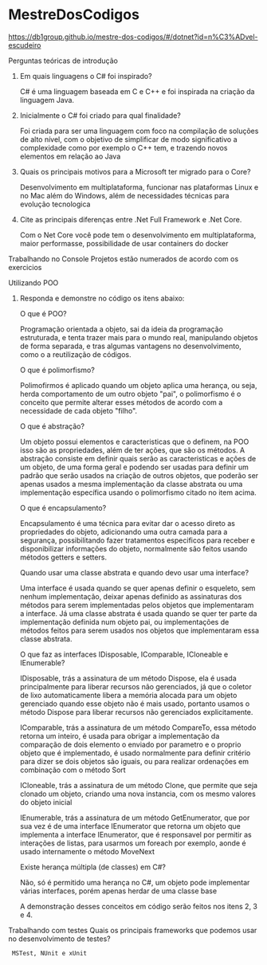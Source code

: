 # MestreDosCodigos
https://db1group.github.io/mestre-dos-codigos/#/dotnet?id=n%C3%ADvel-escudeiro

Perguntas teóricas de introdução

1) Em quais linguagens o C# foi inspirado?  

    C# é uma linguagem baseada em C e C++ e foi inspirada na criação da linguagem Java.

2) Inicialmente o C# foi criado para qual finalidade?

    Foi criada para ser uma linguagem com foco na compilação de soluções de alto nível, com o objetivo de simplificar de modo significativo a complexidade como por exemplo o C++ tem, e trazendo novos elementos em relação ao Java

3) Quais os principais motivos para a Microsoft ter migrado para o Core?

    Desenvolvimento em multiplataforma, funcionar nas plataformas Linux e no Mac além do Windows, além de necessidades técnicas para evolução tecnologica

4) Cite as principais diferenças entre .Net Full Framework e .Net Core.

    Com o Net Core você pode tem o desenvolvimento em multiplataforma, maior performasse, possibilidade de usar containers do docker

Trabalhando no Console 
  Projetos estão numerados de acordo com os exercicios
  
Utilizando POO
1) Responda e demonstre no código os itens abaixo:
  
     O que é POO?

      Programação orientada a objeto, sai da ideia da programação estruturada, e tenta trazer mais para o mundo real, manipulando objetos de forma separada, e tras algumas vantagens no desenvolvimento, como o a reutilização de códigos.

     O que é polimorfismo?

      Polimofirmos é aplicado quando um objeto aplica uma herança, ou seja, herda comportamento de um outro objeto "pai", o polimorfismo é o conceito que permite alterar esses métodos de acordo com a necessidade de cada objeto "filho".
      
    

     O que é abstração?
     
      Um objeto possui elementos e caracteristicas que o definem, na POO isso são as propriedades, além de ter ações, que são os métodos. A abstração consiste em definir quais serão as caracteristicas e ações de um objeto, de uma forma geral e podendo ser usadas para definir um padrão que serão usados na criação de outros objetos, que poderão ser apenas usados a mesma implementação da classe abstrata ou uma implementação específica usando o polimorfismo citado no item acima.

     O que é encapsulamento?
     
     Encapsulamento é uma técnica para evitar dar o acesso direto as propriedades do objeto, adicionando uma outra camada para a segurança, possibilitando fazer tratamentos especificos para receber e disponibilizar informações do objeto, normalmente são feitos usando métodos getters e setters.

     Quando usar uma classe abstrata e quando devo usar uma interface?
     
     Uma interface é usada quando se quer apenas definir o esqueleto, sem nenhum implementação, deixar apenas definido as assinaturas dos métodos para serem implementadas pelos objetos que implementaram a interface. Já uma classe abstrata é usada quando se quer ter parte da implementação definida num objeto pai, ou implementações de métodos feitos para serem usados nos objetos que implementaram essa classe abstrata.

     O que faz as interfaces IDisposable, IComparable, ICloneable e IEnumerable?
     
     IDisposable, trás a assinatura de um método Dispose, ela é usada principalmente para liberar recursos não gerenciados, já que o coletor de lixo automaticamente libera a memória alocada para um objeto gerenciado quando esse objeto não é mais usado, portanto usamos o método Dispose para liberar recursos não gerenciados explicitamente.
     
     IComparable, trás a assinatura de um método CompareTo, essa método retorna um inteiro, é usada para obrigar a implementação da comparação de dois elemento o enviado por parametro e o proprio objeto que é implementado, é usado normalmente para definir critério para dizer se dois objetos são iguais, ou para realizar ordenações em combinação com o método Sort
     
     ICloneable, trás a assinatura de um método Clone, que permite que seja clonado um objeto, criando uma nova instancia, com os mesmo valores do objeto inicial

     IEnumerable, trás a assinatura de um método GetEnumerator, que por sua vez é de uma interface IEnumerator que retorna um objeto que implementa a interface IEnumerator, que é responsavel por permitir as interações de listas, para usarmos um foreach por exemplo, aonde é usado internamente o método MoveNext

     Existe herança múltipla (de classes) em C#?
     
     Não, só é permitido uma herança no C#, um objeto pode implementar várias interfaces, porém apenas herdar de uma classe base
     
     A demonstração desses conceitos em código serão feitos nos itens 2, 3 e 4.
     
     




 Trabalhando com testes
    Quais os principais frameworks que podemos usar no desenvolvimento de testes?
      
     MSTest, NUnit e xUnit


